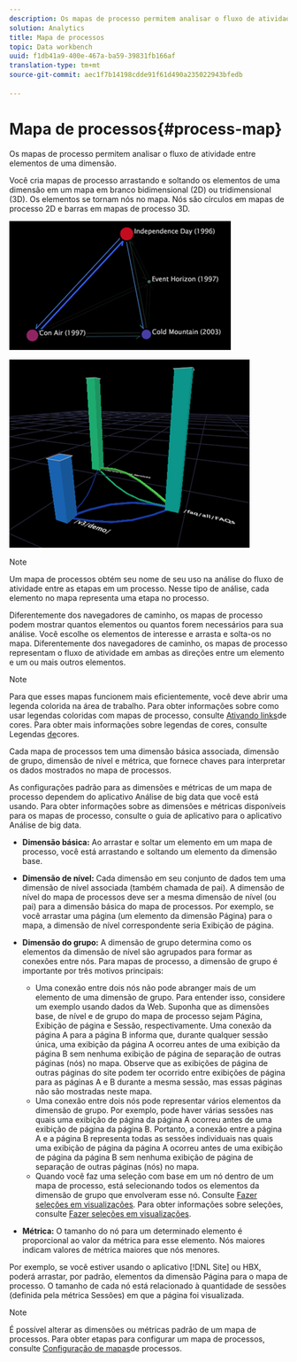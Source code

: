 ```yaml
---
description: Os mapas de processo permitem analisar o fluxo de atividade entre elementos de uma dimensão.
solution: Analytics
title: Mapa de processos
topic: Data workbench
uuid: f1db41a9-400e-467a-ba59-39831fb166af
translation-type: tm+mt
source-git-commit: aec1f7b14198cdde91f61d490a235022943bfedb

---
```



# Mapa de processos{#process-map}

Os mapas de processo permitem analisar o fluxo de atividade entre elementos de uma dimensão.

Você cria mapas de processo arrastando e soltando os elementos de uma dimensão em um mapa em branco bidimensional (2D) ou tridimensional (3D). Os elementos se tornam nós no mapa. Nós são círculos em mapas de processo 2D e barras em mapas de processo 3D.

![](assets/vis_2DProcessMap.png)

![](assets/vis_3DProcessMap.png)

>[!NOTE]
>
>Um mapa de processos obtém seu nome de seu uso na análise do fluxo de atividade entre as etapas em um processo. Nesse tipo de análise, cada elemento no mapa representa uma etapa no processo.

Diferentemente dos navegadores de caminho, os mapas de processo podem mostrar quantos elementos ou quantos forem necessários para sua análise. Você escolhe os elementos de interesse e arrasta e solta-os no mapa. Diferentemente dos navegadores de caminho, os mapas de processo representam o fluxo de atividade em ambas as direções entre um elemento e um ou mais outros elementos.

>[!NOTE]
>
>Para que esses mapas funcionem mais eficientemente, você deve abrir uma legenda colorida na área de trabalho. Para obter informações sobre como usar legendas coloridas com mapas de processo, consulte [Ativando links](../../../../home/c-get-started/c-analysis-vis/c-proc-maps/c-act-color-lnks.md#concept-2c9b9f67f2bd4cd7a5431fa21c094edc)de cores. Para obter mais informações sobre legendas de cores, consulte Legendas [de](../../../../home/c-get-started/c-analysis-vis/c-legends/c-color-leg.md#concept-f84d51dc0d6547f981d0642fc2d01358)cores.

Cada mapa de processos tem uma dimensão básica associada, dimensão de grupo, dimensão de nível e métrica, que fornece chaves para interpretar os dados mostrados no mapa de processos.

As configurações padrão para as dimensões e métricas de um mapa de processo dependem do aplicativo Análise de big data que você está usando. Para obter informações sobre as dimensões e métricas disponíveis para os mapas de processo, consulte o guia de aplicativo para o aplicativo Análise de big data.

* **Dimensão básica:** Ao arrastar e soltar um elemento em um mapa de processo, você está arrastando e soltando um elemento da dimensão base.
* **Dimensão de nível:** Cada dimensão em seu conjunto de dados tem uma dimensão de nível associada (também chamada de pai). A dimensão de nível do mapa de processos deve ser a mesma dimensão de nível (ou pai) para a dimensão básica do mapa de processos. Por exemplo, se você arrastar uma página (um elemento da dimensão Página) para o mapa, a dimensão de nível correspondente seria Exibição de página.
* **Dimensão do grupo:** A dimensão de grupo determina como os elementos da dimensão de nível são agrupados para formar as conexões entre nós. Para mapas de processo, a dimensão de grupo é importante por três motivos principais:

   * Uma conexão entre dois nós não pode abranger mais de um elemento de uma dimensão de grupo. Para entender isso, considere um exemplo usando dados da Web. Suponha que as dimensões base, de nível e de grupo do mapa de processo sejam Página, Exibição de página e Sessão, respectivamente. Uma conexão da página A para a página B informa que, durante qualquer sessão única, uma exibição da página A ocorreu antes de uma exibição da página B sem nenhuma exibição de página de separação de outras páginas (nós) no mapa. Observe que as exibições de página de outras páginas do site podem ter ocorrido entre exibições de página para as páginas A e B durante a mesma sessão, mas essas páginas não são mostradas neste mapa.
   * Uma conexão entre dois nós pode representar vários elementos da dimensão de grupo. Por exemplo, pode haver várias sessões nas quais uma exibição de página da página A ocorreu antes de uma exibição de página da página B. Portanto, a conexão entre a página A e a página B representa todas as sessões individuais nas quais uma exibição de página da página A ocorreu antes de uma exibição de página da página B sem nenhuma exibição de página de separação de outras páginas (nós) no mapa.
   * Quando você faz uma seleção com base em um nó dentro de um mapa de processo, está selecionando todos os elementos da dimensão de grupo que envolveram esse nó. Consulte [Fazer seleções em visualizações](../../../../home/c-get-started/c-vis/c-sel-vis/c-sel-vis.md#concept-012870ec22c7476e9afbf3b8b2515746). Para obter informações sobre seleções, consulte [Fazer seleções em visualizações](../../../../home/c-get-started/c-vis/c-sel-vis/c-sel-vis.md#concept-012870ec22c7476e9afbf3b8b2515746).

* **Métrica:** O tamanho do nó para um determinado elemento é proporcional ao valor da métrica para esse elemento. Nós maiores indicam valores de métrica maiores que nós menores.

Por exemplo, se você estiver usando o aplicativo [!DNL Site] ou HBX, poderá arrastar, por padrão, elementos da dimensão Página para o mapa de processo. O tamanho de cada nó está relacionado à quantidade de sessões (definida pela métrica Sessões) em que a página foi visualizada.

>[!NOTE]
>
>É possível alterar as dimensões ou métricas padrão de um mapa de processos. Para obter etapas para configurar um mapa de processos, consulte [Configuração de mapas](../../../../home/c-get-started/c-intf-anlys-ftrs/t-config-proc-maps.md#task-4a95730b18a14bc790a77c013832b2d6)de processos.

